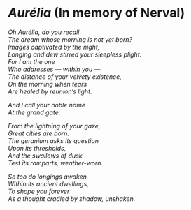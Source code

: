 # *Aurélia* (In memory of Nerval)

*Oh Aurélia, do you recall*  
*The dream whose morning is not yet born?*  
*Images captivated by the night,*  
*Longing and dew stirred your sleepless plight.*  
*For I am the one*  
*Who addresses — within you —*  
*The distance of your velvety existence,*  
*On the morning when tears*  
*Are healed by reunion’s light.*  

*And I call your noble name*  
*At the grand gate:*  

*From the lightning of your gaze,*  
*Great cities are born.*  
*The geranium asks its question*  
*Upon its thresholds,*  
*And the swallows of dusk*  
*Test its ramparts, weather-worn.*  

*So too do longings awaken*  
*Within its ancient dwellings,*  
*To shape you forever*  
*As a thought cradled by shadow, unshaken.*
